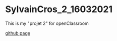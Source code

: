 # SylvainCros_2_16032021

This is my "projet 2" for openClassroom

[github page](https://syl20cros.github.io/SylvainCros_2_16032021/)

